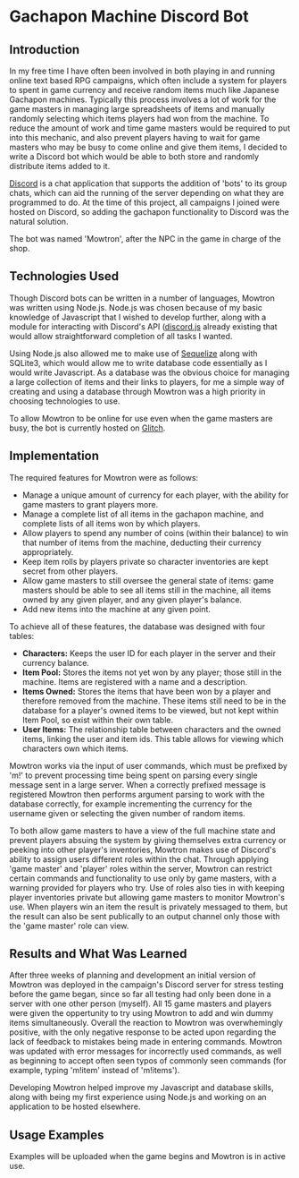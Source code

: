 # Gachapon Machine Discord Bot

## Introduction 
In my free time I have often been involved in both playing in and running online text based RPG campaigns, which often include a system for players to spent in game currency and receive random items much like Japanese Gachapon machines. Typically this process involves a lot of work for the game masters in managing large spreadsheets of items and manually randomly selecting which items players had won from the machine. To reduce the amount of work and time game masters would be required to put into this mechanic, and also prevent players having to wait for game masters who may be busy to come online and give them items, I decided to write a Discord bot which would be able to both store and randomly distribute items added to it. 

[Discord](https://discordapp.com/) is a chat application that supports the addition of 'bots' to its group chats, which can aid the running of the server depending on what they are programmed to do. At the time of this project, all campaigns I joined were hosted on Discord, so adding the gachapon functionality to Discord was the natural solution. 

The bot was named 'Mowtron', after the NPC in the game in charge of the shop.

## Technologies Used
Though Discord bots can be written in a number of languages, Mowtron was written using Node.js. Node.js was chosen because of my basic knowledge of Javascript that I wished to develop further, along with a module for interacting with Discord's API ([discord.js](https://discord.js.org/#/) already existing that would allow straightforward completion of all tasks I wanted.  

Using Node.js also allowed me to make use of [Sequelize](https://sequelize.readthedocs.io/en/v3/) along with SQLite3, which would allow me to write database code essentially as I would write Javascript. As a database was the obvious choice for managing a large collection of items and their links to players, for me a simple way of creating and using a database through Mowtron was a high priority in choosing technologies to use. 

To allow Mowtron to be online for use even when the game masters are busy, the bot is currently hosted on [Glitch](https://glitch.com/). 

## Implementation
The required features for Mowtron were as follows:
* Manage a unique amount of currency for each player, with the ability for game masters to grant players more.
* Manage a complete list of all items in the gachapon machine, and complete lists of all items won by which players. 
* Allow players to spend any number of coins (within their balance) to win that number of items from the machine, deducting their currency appropriately. 
* Keep item rolls by players private so character inventories are kept secret from other players. 
* Allow game masters to still oversee the general state of items: game masters should be able to see all items still in the machine, all items owned by any given player, and any given player's balance. 
* Add new items into the machine at any given point.

To achieve all of these features, the database was designed with four tables: 
* **Characters:**  Keeps the user ID for each player in the server and their currency balance.
* **Item Pool:** Stores the items not yet won by any player; those still in the machine. Items are registered with a name and a description. 
* **Items Owned:** Stores the items that have been won by a player and therefore removed from the machine. These items still need to be in the database for a player's owned items to be viewed, but not kept within Item Pool, so exist within their own table. 
* **User Items:** The relationship table between characters and the owned items, linking the user and item ids. This table allows for viewing which characters own which items. 

Mowtron works via the input of user commands, which must be prefixed by 'm!' to prevent processing time being spent on parsing every single message sent in a large server. When a correctly prefixed message is registered Mowtron then performs argument parsing to work with the database correctly, for example incrementing the currency for the username given or selecting the given number of random items.

To both allow game masters to have a view of the full machine state and prevent players absuing the system by giving themselves extra currency or peeking into other player's inventories, Mowtron makes use of Discord's ability to assign users different roles within the chat. Through applying 'game master' and 'player' roles within the server, Mowtron can restrict certain commands and functionality to use only by game masters, with a warning provided for players who try. Use of roles also ties in with keeping player inventories private but allowing game masters to monitor Mowtron's use. When players win an item the result is privately messaged to them, but the result can also be sent publically to an output channel only those with the 'game master' role can view. 

## Results and What Was Learned 
After three weeks of planning and development an initial version of Mowtron was deployed in the campaign's Discord server for stress testing before the game began, since so far all testing had only been done in a server with one other person (myself). All 15 game masters and players were given the oppertunity to try using Mowtron to add and win dummy items simultaneously. Overall the reaction to Mowtron was overwhemingly positive, with the only negative response to be acted upon regarding the lack of feedback to mistakes being made in entering commands. Mowtron was updated with error messages for incorrectly used commands, as well as beginning to accept often seen typos of commonly seen commands (for example, typing 'm!item' instead of 'm!items'). 

Developing Mowtron helped improve my Javascript and database skills, along with being my first experience using Node.js and working on an application to be hosted elsewhere. 


## Usage Examples
Examples will be uploaded when the game begins and Mowtron is in active use. 

